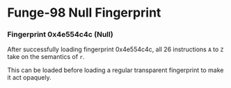 Funge-98 Null Fingerprint
=========================

### Fingerprint 0x4e554c4c (Null)

After successfully loading fingerprint 0x4e554c4c, all 26 instructions
`A` to `Z` take on the semantics of `r`.

This can be loaded before loading a regular transparent fingerprint to
make it act opaquely.
